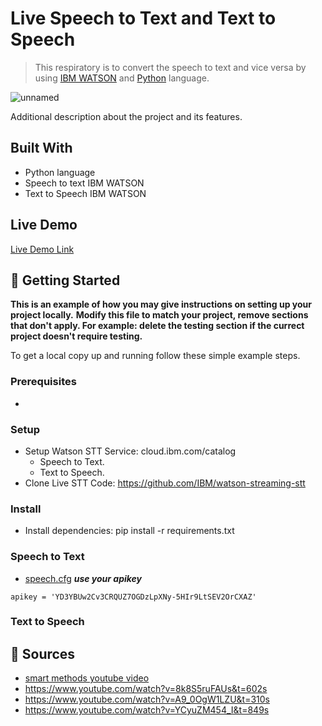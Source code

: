 



# Live Speech to Text and Text to Speech 

> This respiratory is to convert the speech to text and vice versa by using [IBM WATSON](https://cloud.ibm.com) and [Python](https://www.python.org/downloads/) language.

![unnamed](https://user-images.githubusercontent.com/66702376/125099767-0b7df680-e0e1-11eb-9d98-f6cf0a0e8ff9.png)

Additional description about the project and its features.

## Built With

- Python language
- Speech to text IBM WATSON
- Text to Speech IBM WATSON

## Live Demo

[Live Demo Link](https://livedemo.com)


## 🦾 Getting Started

**This is an example of how you may give instructions on setting up your project locally.**
**Modify this file to match your project, remove sections that don't apply. For example: delete the testing section if the currect project doesn't require testing.**


To get a local copy up and running follow these simple example steps.

### Prerequisites
* 

### Setup
* Setup Watson STT Service: cloud.ibm.com/catalog 
  * Speech to Text. 
  * Text to Speech.
* Clone Live STT Code: https://github.com/IBM/watson-streaming-stt 

### Install
* Install dependencies: pip install -r requirements.txt


### Speech to Text 
* [speech.cfg]() ***use your apikey***
```
apikey = 'YD3YBUw2Cv3CRQUZ7OGDzLpXNy-5HIr9LtSEV2OrCXAZ'
```
### Text to Speech







## 📝 Sources 

- [smart methods youtube video](https://www.youtube.com/watch?v=Z_N2aAHfiGU&t=5229s)
- https://www.youtube.com/watch?v=8k8S5ruFAUs&t=602s
- https://www.youtube.com/watch?v=A9_0OgW1LZU&t=310s
- https://www.youtube.com/watch?v=YCyuZM454_I&t=849s



